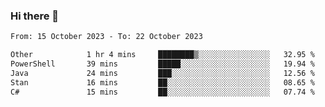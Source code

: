 ### Hi there 👋

<!--
**palaashatri/palaashatri** is a ✨ _special_ ✨ repository because its `README.md` (this file) appears on your GitHub profile.

Here are some ideas to get you started:

- 🔭 I’m currently working on ...
- 🌱 I’m currently learning ...
- 👯 I’m looking to collaborate on ...
- 🤔 I’m looking for help with ...
- 💬 Ask me about ...
- 📫 How to reach me: ...
- 😄 Pronouns: ...
- ⚡ Fun fact: ...
-->

<!--START_SECTION:waka-->

```txt
From: 15 October 2023 - To: 22 October 2023

Other            1 hr 4 mins     ████████▒░░░░░░░░░░░░░░░░   32.95 %
PowerShell       39 mins         █████░░░░░░░░░░░░░░░░░░░░   19.94 %
Java             24 mins         ███░░░░░░░░░░░░░░░░░░░░░░   12.56 %
Stan             16 mins         ██░░░░░░░░░░░░░░░░░░░░░░░   08.65 %
C#               15 mins         ██░░░░░░░░░░░░░░░░░░░░░░░   07.74 %
```

<!--END_SECTION:waka-->
